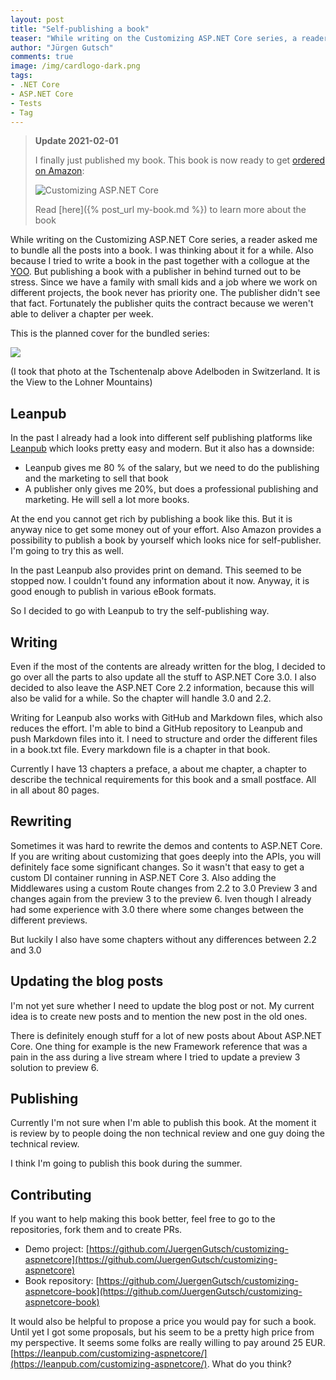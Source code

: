 ```yaml
---
layout: post
title: "Self-publishing a book"
teaser: "While writing on the Customizing ASP.NET Core series, a reader asked me to bundle all the posts into a book. I was thinking about it for a while. Now I'm almost done with it."
author: "Jürgen Gutsch"
comments: true
image: /img/cardlogo-dark.png
tags: 
- .NET Core
- ASP.NET Core
- Tests
- Tag
---
```


> **Update 2021-02-01**
>
> I finally just published my book. This book is now ready to get [ordered on Amazon](https://www.amazon.com/Customizing-ASP-NET-Core-5-0-framework-ebook/dp/B08P5LHN8Z/ref=tmm_kin_swatch_0?_encoding=UTF8&qid=1611725557&sr=8-1): 
>
> ![Customizing ASP.NET Core](C:\git\blog\_source\_posts\{{site.baseurl}}\img\book\newtitlesmall.png)
>
> Read [here]({% post_url my-book.md %}) to learn more about the book 

While writing on the Customizing ASP.NET Core series, a reader asked me to bundle all the posts into a book. I was thinking about it for a while. Also because I tried to write a book in the past together with a collogue at the [YOO](https://yoo.digital/). But publishing a book with a publisher in behind turned out to be stress. Since we have a family with small kids and a job where we work on different projects, the book never has priority one. The publisher didn't see that fact. Fortunately the publisher quits the contract because we weren't able to deliver a chapter per week.

This is the planned cover for the bundled series:

![]({{site.baseurl}}/img/book/title.png)

(I took that photo at the Tschentenalp above Adelboden in Switzerland. It is the View to the Lohner Mountains)

## Leanpub

In the past I already had a look into different self publishing platforms like [Leanpub](https://leanpub.com/) which looks pretty easy and modern. But it also has a downside:

* Leanpub gives me 80 % of the salary, but we need to do the publishing and the marketing to sell that book
* A publisher only gives me 20%, but does a professional publishing and marketing. He will sell a lot more books.

At the end you cannot get rich by publishing a book like this. But it is anyway nice to get some money out of your effort. Also Amazon provides a possibility to publish a book by yourself which looks nice for self-publisher. I'm going to try this as well.

In the past Leanpub also provides print on demand. This seemed to be stopped now. I couldn't found any information about it now. Anyway, it is good enough to publish in various eBook formats.

So I decided to go with Leanpub to try the self-publishing way.

## Writing

Even if the most of the contents are already  written for the blog, I decided to go over all the parts to also update all the stuff to ASP.NET Core 3.0. I also decided to also leave the ASP.NET Core 2.2 information, because this will also be valid for a while. So the chapter will handle 3.0 and 2.2. 

Writing for Leanpub also works with GitHub and Markdown files, which also reduces the effort. I'm able to bind a GitHub repository to Leanpub and push Markdown files into it. I need to structure and order the different files in a book.txt file. Every markdown file is a chapter in that book. 

Currently I have 13 chapters a preface, a about me chapter, a chapter to describe the technical requirements for this book and a small postface. All in all about 80 pages.

## Rewriting

Sometimes it was hard to rewrite the demos and contents to ASP.NET Core. If you are writing about customizing that goes deeply into the APIs, you will definitely face some significant changes. So it wasn't that easy to get a custom DI container running in ASP.NET Core 3. Also adding the Middlewares using a custom Route changes from 2.2 to 3.0 Preview 3 and changes again from the preview 3 to the preview 6. Iven though I already had some experience with 3.0 there where some changes between the different previews. 

But luckily I also have some chapters without any differences between 2.2 and 3.0

## Updating the blog posts

I'm not yet sure whether I need to update the blog post or not. My current idea is to create new posts and to mention the new post in the old ones.

There is definitely enough stuff for a lot of new posts about About ASP.NET Core. One thing for example is the new Framework reference that was a pain in the ass during a live stream where I tried to update a preview 3 solution to preview 6. 

## Publishing

Currently I'm not sure when I'm able to publish this book. At the moment it is review by to people doing the non technical review and one guy doing the technical review. 

I think I'm going to publish this book during the summer.

## Contributing

If you want to help making this book better, feel free to go to the repositories, fork them and to create PRs.

* Demo project: [https://github.com/JuergenGutsch/customizing-aspnetcore](https://github.com/JuergenGutsch/customizing-aspnetcore)
* Book repository: [https://github.com/JuergenGutsch/customizing-aspnetcore-book](https://github.com/JuergenGutsch/customizing-aspnetcore-book)

It would also be helpful to propose a price you would pay for such a book. Until yet I got some proposals, but his seem to be a pretty high price from my perspective. It seems some folks are really willing to pay around 25 EUR. [https://leanpub.com/customizing-aspnetcore/](https://leanpub.com/customizing-aspnetcore/). What do you think?
